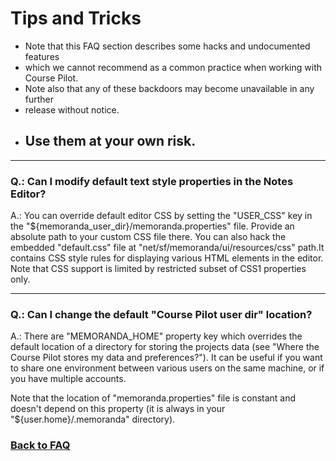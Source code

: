 # Tips and Tricks

* Note that this FAQ section describes some hacks and undocumented features    
* which we cannot recommend as a common practice when working with Course Pilot.   
* Note also that any of these backdoors may become unavailable in any further 
* release without notice. 
* ## Use them at your own risk.   

------------------
### Q.: Can I modify default text style properties in the Notes Editor?

A.: You can override default editor CSS by setting the "USER_CSS" key in the 
"${memoranda_user_dir}/memoranda.properties" file. Provide an absolute path to 
your custom CSS file there. You can also hack the embedded "default.css"
file at "net/sf/memoranda/ui/resources/css" path.It contains CSS style rules for 
displaying various HTML elements in the editor. Note that CSS support is limited
by restricted subset of CSS1 properties only.

------------------
### Q.: Can I change the default "Course Pilot user dir" location?

A.: There are "MEMORANDA_HOME" property key which overrides the default location
of a directory for storing the projects data (see "Where the Course Pilot stores my
data and preferences?"). It can be useful if you want to share one environment 
between various users on the same machine, or if you have multiple accounts.

Note that the location of "memoranda.properties" file is constant and doesn't
depend on this property (it is always in your "${user.home}/.memoranda" 
directory).


### [Back to FAQ](https://github.com/Nicholas-J-Norris/Course-Pilot/blob/main/FAQ.md)
